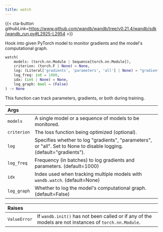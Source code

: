 ```yaml
---
title: watch
---
```


{{< cta-button githubLink=https://www.github.com/wandb/wandb/tree/v0.21.4/wandb/sdk/wandb_run.py#L2925-L2954 >}}

Hook into given PyTorch model to monitor gradients and the model's computational graph.

```python
watch(
    models: (torch.nn.Module | Sequence[torch.nn.Module]),
    criterion: (torch.F | None) = None,
    log: (Literal['gradients', 'parameters', 'all'] | None) = "gradients",
    log_freq: int = 1000,
    idx: (int | None) = None,
    log_graph: bool = (False)
) -> None
```

This function can track parameters, gradients, or both during training.

| Args |  |
| :--- | :--- |
|  `models` |  A single model or a sequence of models to be monitored. |
|  `criterion` |  The loss function being optimized (optional). |
|  `log` |  Specifies whether to log "gradients", "parameters", or "all". Set to None to disable logging. (default="gradients"). |
|  `log_freq` |  Frequency (in batches) to log gradients and parameters. (default=1000) |
|  `idx` |  Index used when tracking multiple models with `wandb.watch`. (default=None) |
|  `log_graph` |  Whether to log the model's computational graph. (default=False) |

| Raises |  |
| :--- | :--- |
|  `ValueError` |  If `wandb.init()` has not been called or if any of the models are not instances of `torch.nn.Module`. |

